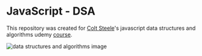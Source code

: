 # JavaScript - DSA

This repository was created for [Colt Steele](https://www.udemy.com/user/coltsteele/)'s javascript data structures and algorithms udemy [course](https://www.udemy.com/course/js-algorithms-and-data-structures-masterclass/).

![data structures and algorithms image](https://freecourseudemy.com/wp-content/uploads/2019/10/JavaScript-Algorithms-And-Data-Structures-Masterclass.jpg "Data structures and algorithms")
